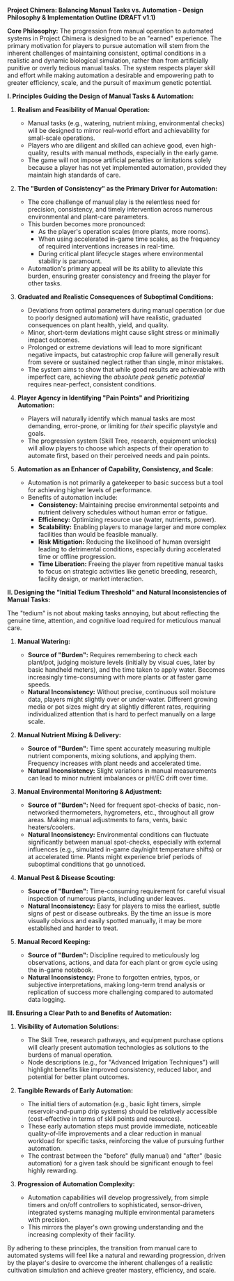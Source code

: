 **Project Chimera: Balancing Manual Tasks vs. Automation \- Design Philosophy & Implementation Outline (DRAFT v1.1)**

**Core Philosophy:** The progression from manual operation to automated systems in Project Chimera is designed to be an "earned" experience. The primary motivation for players to pursue automation will stem from the inherent challenges of maintaining consistent, optimal conditions in a realistic and dynamic biological simulation, rather than from artificially punitive or overly tedious manual tasks. The system respects player skill and effort while making automation a desirable and empowering path to greater efficiency, scale, and the pursuit of maximum genetic potential.

**I. Principles Guiding the Design of Manual Tasks & Automation:**

1. **Realism and Feasibility of Manual Operation:**

   * Manual tasks (e.g., watering, nutrient mixing, environmental checks) will be designed to mirror real-world effort and achievability for small-scale operations.  
   * Players who are diligent and skilled can achieve good, even high-quality, results with manual methods, especially in the early game.  
   * The game will not impose artificial penalties or limitations solely because a player has not yet implemented automation, provided they maintain high standards of care.  
2. **The "Burden of Consistency" as the Primary Driver for Automation:**

   * The core challenge of manual play is the relentless need for precision, consistency, and timely intervention across numerous environmental and plant-care parameters.  
   * This burden becomes more pronounced:  
     * As the player's operation scales (more plants, more rooms).  
     * When using accelerated in-game time scales, as the frequency of required interventions increases in real-time.  
     * During critical plant lifecycle stages where environmental stability is paramount.  
   * Automation's primary appeal will be its ability to alleviate this burden, ensuring greater consistency and freeing the player for other tasks.  
3. **Graduated and Realistic Consequences of Suboptimal Conditions:**

   * Deviations from optimal parameters during manual operation (or due to poorly designed automation) will have realistic, graduated consequences on plant health, yield, and quality.  
   * Minor, short-term deviations might cause slight stress or minimally impact outcomes.  
   * Prolonged or extreme deviations will lead to more significant negative impacts, but catastrophic crop failure will generally result from severe or sustained neglect rather than single, minor mistakes.  
   * The system aims to show that while good results are achievable with imperfect care, achieving the *absolute peak genetic potential* requires near-perfect, consistent conditions.  
4. **Player Agency in Identifying "Pain Points" and Prioritizing Automation:**

   * Players will naturally identify which manual tasks are most demanding, error-prone, or limiting for *their* specific playstyle and goals.  
   * The progression system (Skill Tree, research, equipment unlocks) will allow players to choose which aspects of their operation to automate first, based on their perceived needs and pain points.  
5. **Automation as an Enhancer of Capability, Consistency, and Scale:**

   * Automation is not primarily a gatekeeper to basic success but a tool for achieving higher levels of performance.  
   * Benefits of automation include:  
     * **Consistency:** Maintaining precise environmental setpoints and nutrient delivery schedules without human error or fatigue.  
     * **Efficiency:** Optimizing resource use (water, nutrients, power).  
     * **Scalability:** Enabling players to manage larger and more complex facilities than would be feasible manually.  
     * **Risk Mitigation:** Reducing the likelihood of human oversight leading to detrimental conditions, especially during accelerated time or offline progression.  
     * **Time Liberation:** Freeing the player from repetitive manual tasks to focus on strategic activities like genetic breeding, research, facility design, or market interaction.

**II. Designing the "Initial Tedium Threshold" and Natural Inconsistencies of Manual Tasks:**

The "tedium" is not about making tasks annoying, but about reflecting the genuine time, attention, and cognitive load required for meticulous manual care.

1. **Manual Watering:**

   * **Source of "Burden":** Requires remembering to check each plant/pot, judging moisture levels (initially by visual cues, later by basic handheld meters), and the time taken to apply water. Becomes increasingly time-consuming with more plants or at faster game speeds.  
   * **Natural Inconsistency:** Without precise, continuous soil moisture data, players might slightly over or under-water. Different growing media or pot sizes might dry at slightly different rates, requiring individualized attention that is hard to perfect manually on a large scale.  
2. **Manual Nutrient Mixing & Delivery:**

   * **Source of "Burden":** Time spent accurately measuring multiple nutrient components, mixing solutions, and applying them. Frequency increases with plant needs and accelerated time.  
   * **Natural Inconsistency:** Slight variations in manual measurements can lead to minor nutrient imbalances or pH/EC drift over time.  
3. **Manual Environmental Monitoring & Adjustment:**

   * **Source of "Burden":** Need for frequent spot-checks of basic, non-networked thermometers, hygrometers, etc., throughout all grow areas. Making manual adjustments to fans, vents, basic heaters/coolers.  
   * **Natural Inconsistency:** Environmental conditions can fluctuate significantly between manual spot-checks, especially with external influences (e.g., simulated in-game day/night temperature shifts) or at accelerated time. Plants might experience brief periods of suboptimal conditions that go unnoticed.  
4. **Manual Pest & Disease Scouting:**

   * **Source of "Burden":** Time-consuming requirement for careful visual inspection of numerous plants, including under leaves.  
   * **Natural Inconsistency:** Easy for players to miss the earliest, subtle signs of pest or disease outbreaks. By the time an issue is more visually obvious and easily spotted manually, it may be more established and harder to treat.  
5. **Manual Record Keeping:**

   * **Source of "Burden":** Discipline required to meticulously log observations, actions, and data for each plant or grow cycle using the in-game notebook.  
   * **Natural Inconsistency:** Prone to forgotten entries, typos, or subjective interpretations, making long-term trend analysis or replication of success more challenging compared to automated data logging.

**III. Ensuring a Clear Path to and Benefits of Automation:**

1. **Visibility of Automation Solutions:**

   * The Skill Tree, research pathways, and equipment purchase options will clearly present automation technologies as solutions to the burdens of manual operation.  
   * Node descriptions (e.g., for "Advanced Irrigation Techniques") will highlight benefits like improved consistency, reduced labor, and potential for better plant outcomes.  
2. **Tangible Rewards of Early Automation:**

   * The initial tiers of automation (e.g., basic light timers, simple reservoir-and-pump drip systems) should be relatively accessible (cost-effective in terms of skill points and resources).  
   * These early automation steps must provide immediate, noticeable quality-of-life improvements and a clear reduction in manual workload for specific tasks, reinforcing the value of pursuing further automation.  
   * The contrast between the "before" (fully manual) and "after" (basic automation) for a given task should be significant enough to feel highly rewarding.  
3. **Progression of Automation Complexity:**

   * Automation capabilities will develop progressively, from simple timers and on/off controllers to sophisticated, sensor-driven, integrated systems managing multiple environmental parameters with precision.  
   * This mirrors the player's own growing understanding and the increasing complexity of their facility.

By adhering to these principles, the transition from manual care to automated systems will feel like a natural and rewarding progression, driven by the player's desire to overcome the inherent challenges of a realistic cultivation simulation and achieve greater mastery, efficiency, and scale.